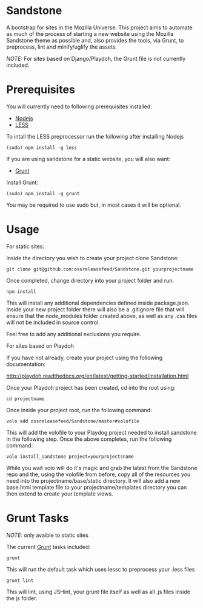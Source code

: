 Sandstone
=========

A bootstrap for sites in the Mozilla Universe. This project aims to automate as much
of the process of starting a new website using the Mozilla Sandstone theme as possible and,
also provides the tools, via Grunt, to preprocess, lint and minify/uglify the assets.

*NOTE:* For sites based on Django/Playdoh, the Grunt file is not currently included.

Prerequisites
=============

You will currently need to following prerequisites installed:

* [Nodejs][nodejs]
* [LESS][less]

To intall the LESS preprocessor run the following after installing Nodejs

    (sudo) npm install -g less

If you are using sandstone for a static website, you will also want:

* [Grunt][grunt]

Install Grunt:

    (sudo) npm install -g grunt

You may be required to use sudo but, in most cases it will be optional.

Usage
=====

For static sites:

Inside the directory you wish to create your project clone Sandstone:

    git clone git@github.com:ossreleasefeed/Sandstone.git yourprojectname

Once completed, change directory into your project folder and run:

    npm install

This will install any additional dependencies defined inside package.json. Inside your new project folder
there will also be a .gitignore file that will ensure that the node_modules folder created above, as well
as any .css files will not be included in source control.

Feel free to add any additional exclusions you require.

For sites based on Playdoh

If you have not already, create your project using the following documentation:

http://playdoh.readthedocs.org/en/latest/getting-started/installation.html

Once your Playdoh project has been created, cd into the root using:

    cd projectname

Once inside your project root, run the following command:

    volo add ossreleasefeed/Sandstone/master#volofile

This will add the volofile to your Playdog project needed to install sandstone in the following step.
Once the above completes, run the following command:

    volo install_sandstone project=yourprojectsname

While you wait volo will do it's magic and grab the latest from the Sandstone repo and the, using the
volofile from before, copy all of the resources you need into the projectname/base/static directory. It
will also add a new base.html template file to your projectname/templates directory you can then extend
to create your template views.

Grunt Tasks
===========

*NOTE:* only avaible to static sites

The current [Grunt][grunt] tasks included:

    grunt

This will run the default task which uses lessc to preprocess your .less files

    grunt lint

This will lint, using JSHint, your grunt file itself as well as all .js files inside the
js folder.

[nodejs]: http://nodejs.org
[less]: https://github.com/cloudhead/less.js
[grunt]: http://github.com/cowboy/grunt
